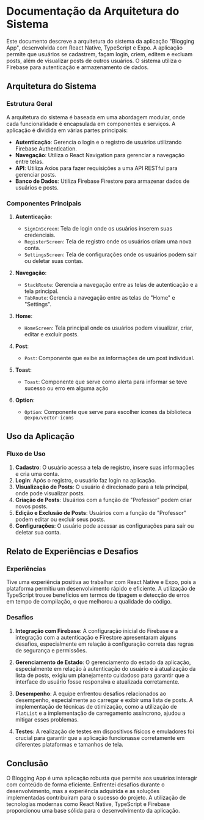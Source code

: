 
# Documentação da Arquitetura do Sistema

Este documento descreve a arquitetura do sistema da aplicação "Blogging App", desenvolvida com React Native, TypeScript e Expo. A aplicação permite que usuários se cadastrem, façam login, criem, editem e excluam posts, além de visualizar posts de outros usuários. O sistema utiliza o Firebase para autenticação e armazenamento de dados.

## Arquitetura do Sistema
### Estrutura Geral

A arquitetura do sistema é baseada em uma abordagem modular, onde cada funcionalidade é encapsulada em componentes e serviços. A aplicação é dividida em várias partes principais:

-   **Autenticação**: Gerencia o login e o registro de usuários utilizando Firebase Authentication.
-   **Navegação**: Utiliza o React Navigation para gerenciar a navegação entre telas.
-   **API**: Utiliza Axios para fazer requisições a uma API RESTful para gerenciar posts.
-   **Banco de Dados**: Utiliza Firebase Firestore para armazenar dados de usuários e posts.

### Componentes Principais

1.  **Autenticação**:
    
    -   `SignInScreen`: Tela de login onde os usuários inserem suas credenciais.
    -   `RegisterScreen`: Tela de registro onde os usuários criam uma nova conta.
    -   `SettingsScreen`: Tela de configurações onde os usuários podem sair ou deletar suas contas.
2.  **Navegação**:
    
    -   `StackRoute`: Gerencia a navegação entre as telas de autenticação e a tela principal.
    -   `TabRoute`: Gerencia a navegação entre as telas de "Home" e "Settings".
3.  **Home**:
    
    -   `HomeScreen`: Tela principal onde os usuários podem visualizar, criar, editar e excluir posts.
4.  **Post**:
    -   `Post`: Componente que exibe as informações de um post individual.
5. **Toast**:
	- `Toast`: Componente que serve como alerta para informar se teve sucesso ou erro em alguma ação
6. **Option**:
	- `Option`: Componente que serve para escolher ícones da biblioteca `  @expo/vector-icons`

## Uso da Aplicação

### Fluxo de Uso

1.  **Cadastro**: O usuário acessa a tela de registro, insere suas informações e cria uma conta.
2.  **Login**: Após o registro, o usuário faz login na aplicação.
3.  **Visualização de Posts**: O usuário é direcionado para a tela principal, onde pode visualizar posts.
4.  **Criação de Posts**: Usuários com a função de "Professor" podem criar novos posts.
5.  **Edição e Exclusão de Posts**: Usuários com a função de "Professor" podem editar ou excluir seus posts.
6.  **Configurações**: O usuário pode acessar as configurações para sair ou deletar sua conta.

## Relato de Experiências e Desafios

### Experiências
Tive uma experiência positiva ao trabalhar com React Native e Expo, pois a plataforma permitiu um desenvolvimento rápido e eficiente. A utilização de TypeScript trouxe benefícios em termos de tipagem e detecção de erros em tempo de compilação, o que melhorou a qualidade do código.

### Desafios

1.  **Integração com Firebase**: A configuração inicial do Firebase e a integração com a autenticação e Firestore apresentaram alguns desafios, especialmente em relação à configuração correta das regras de segurança e permissões.
    
2.  **Gerenciamento de Estado**: O gerenciamento do estado da aplicação, especialmente em relação à autenticação do usuário e à atualização da lista de posts, exigiu um planejamento cuidadoso para garantir que a interface do usuário fosse responsiva e atualizada corretamente.
    
3.  **Desempenho**: A equipe enfrentou desafios relacionados ao desempenho, especialmente ao carregar e exibir uma lista de posts. A implementação de técnicas de otimização, como a utilização de  `FlatList`  e a implementação de carregamento assíncrono, ajudou a mitigar esses problemas.
    
4.  **Testes**: A realização de testes em dispositivos físicos e emuladores foi crucial para garantir que a aplicação funcionasse corretamente em diferentes plataformas e tamanhos de tela.

## Conclusão

O Blogging App é uma aplicação robusta que permite aos usuários interagir com conteúdo de forma eficiente. Enfrentei desafios durante o desenvolvimento, mas a experiência adquirida e as soluções implementadas contribuíram para o sucesso do projeto. A utilização de tecnologias modernas como React Native, TypeScript e Firebase proporcionou uma base sólida para o desenvolvimento da aplicação.
